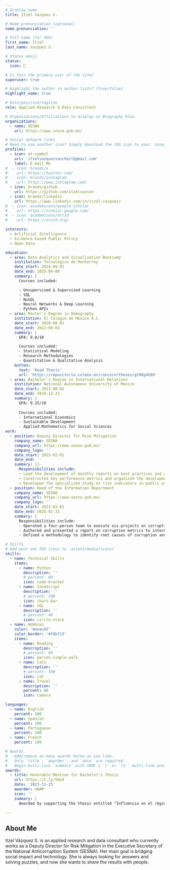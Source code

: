 ```yaml
---
# Display name
title: Itzel Vazquez S.

# Name pronunciation (optional)
name_pronunciation: ''

# Full name (for SEO)
first_name: Itzel
last_name: Vazquez S.

# Status emoji
status:
  icon: 🍊

# Is this the primary user of the site?
superuser: true

# Highlight the author in author lists? (true/false)
highlight_name: true

# Role/position/tagline
role: Applied Research & Data Consultant

# Organizations/Affiliations to display in Biography blox
organizations:
  - name: SESNA
    url: https://www.sesna.gob.mx/

# Social network links
# Need to use another icon? Simply download the SVG icon to your `assets/media/icons/` folder.
profiles:
  - icon: at-symbol
    url: 'itzelvazquezsanchezl@gmail.com'
    label: E-mail Me
#  - icon: brands/x
#    url: https://twitter.com/
#  - icon: brands/instagram
#    url: https://www.instagram.com/
  - icon: brands/github
    url: https://github.com/itzelvazsan
  - icon: brands/linkedin
    url: https://www.linkedin.com/in/itzel-vazquez/
#  - icon: academicons/google-scholar
#    url: https://scholar.google.com/
#  - icon: academicons/orcid
#    url: https://orcid.org/

interests:
  - Artificial Intelligence
  - Evidence-based Public Policy
  - Open Data

education:
  - area: Data Analytics and Visualization Bootcamp
    institution: Tecnológico de Monterrey
    date_start: 2024-09-01
    date_end: 2025-04-08
    summary: |
      Courses included:

      - Unsupervised & Supervised Learning
      - SQL
      - NoSQL
      - Neural Networks & Deep Learning
      - Python APIs
  - area: Master's Degree in Demography
    institution: El Colegio de México A.C.
    date_start: 2020-08-01
    date_end: 2022-08-03
    summary: |
      GPA: 9.8/10

      Courses included:
      - Statistical Modeling
      - Research Methodologies
      - Quantitative & Qualitative Analysis
    button:
      text: 'Read Thesis'
      url: 'https://repositorio.colmex.mx/concern/theses/gf06g4569'
  - area: Bachelor's Degree in International Relations
    institution: National Autonomous University of Mexico
    date_start: 2013-08-01
    date_end: 2016-12-31
    summary: |
      GPA: 9.15/10
      
      Courses included:
      - International Economics
      - Sustainable Development
      - Applied Mathematics for Social Sciences
work:
  - position: Deputy Director for Risk Mitigation
    company_name: SESNA
    company_url: https://www.sesna.gob.mx/
    company_logo: ''
    date_start: 2025-02-01
    date_end: ''
    summary: |2-
      Responsibilities include:
      - Lead the development of monthly reports on best practices and metrics, enhancing personnel knowledge on corruption risk detection.
      - Constructed key performance metrics and organized the development of an ML-powered dashboard to assess procurement risks.
      - Developed the specialized study on risk indicators in public procurement process with a focus on suppliers, emphasizing the role of Machine Learning techniques.
  - position: Head of the Information Department
    company_name: SESNA
    company_url: https://www.sesna.gob.mx/
    company_logo: ''
    date_start: 2023-02-01
    date_end: 2025-01-31
    summary: |
      Responsibilities include:
      - Operated a four-person team to execute six projects on corruption prevention, increasing public sector awareness.
      - Authored and presented a report on corruption metrics to international stakeholders, achieving high satisfaction and securing a donation of four technology tools.
      - Defined a methodology to identify root causes of corruption and detect and prevent risks in government departments.

# Skills
# Add your own SVG icons to `assets/media/icons/`
skills:
  - name: Technical Skills
    items:
      - name: Python
        description: ''
        # percent: 80
        icon: code-bracket
      - name: JavaScript
        description: ''
        # percent: 100
        icon: chart-bar
      - name: SQL
        description: ''
        # percent: 40
        icon: circle-stack
  - name: Hobbies
    color: '#eeac02'
    color_border: '#f0bf23'
    items:
      - name: Reading
        description: ''
        # percent: 60
        icon: person-simple-walk
      - name: Cats
        description: ''
        # percent: 100
        icon: cat
      - name: Travel
        description: ''
        percent: 80
        icon: camera

languages:
  - name: English
    percent: 100
  - name: Spanish
    percent: 100
  - name: Portuguese
    percent: 100
  - name: French
    percent: 100

# Awards.
#   Add/remove as many awards below as you like.
#   Only `title`, `awarder`, and `date` are required.
#   Begin multi-line `summary` with YAML's `|` or `|2-` multi-line prefix and indent 2 spaces below.
awards:
  - title: Honorable Mention for Bachelor's Thesis
    url: https://t.ly/S6e4
    date: '2023-11-25'
    awarder: UNAM
    icon: ''
    summary: |
      Awarded by supporting the thesis entitled "Influencia en el régimen ambiental mexicano del Mecanismo de Petición Ciudadana del Acuerdo para la Cooperación Ambiental de América del Norte 1994 a 2015".

---
```


## About Me

Itzel Vázquez S. is an applied research and data consultant who currently works as a Deputy Director for Risk Mitigation in the Executive Secretary of the National Anticorruption System (SESNA). Her main goal is bridging social impact and technology. She is always looking for answers and solving puzzles, and now she wants to share the results with people.
